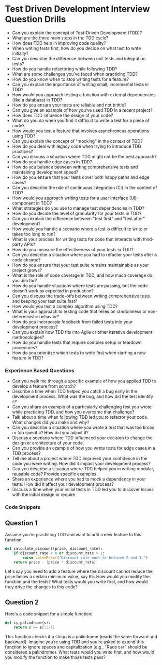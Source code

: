 # Test Driven Development Interview Question Drills

- Can you explain the concept of Test-Driven Development (TDD)?
- What are the three main steps in the TDD cycle?
- How does TDD help in improving code quality?
- When writing tests first, how do you decide on what test to write initially?
- Can you describe the difference between unit tests and integration tests?
- How do you handle refactoring while following TDD?
- What are some challenges you’ve faced when practicing TDD?
- How do you know when to stop writing tests for a feature?
- Can you explain the importance of writing small, incremental tests in TDD?
- How would you approach testing a function with external dependencies (like a database) in TDD?
- How do you ensure your tests are reliable and not brittle?
- Can you give an example of how you’ve used TDD in a recent project?
- How does TDD influence the design of your code?
- What do you do when you find it difficult to write a test for a piece of code?
- How would you test a feature that involves asynchronous operations using TDD?
- Can you explain the concept of "mocking" in the context of TDD?
- How do you deal with legacy code when trying to introduce TDD practices?
- Can you discuss a situation where TDD might not be the best approach?
- How do you handle edge cases in TDD?
- How do you balance between writing comprehensive tests and maintaining development speed?
- How do you ensure that your tests cover both happy paths and edge cases?
- Can you describe the role of continuous integration (CI) in the context of TDD?
- How would you approach writing tests for a user interface (UI) component in TDD?
- What strategies do you use to manage test dependencies in TDD?
- How do you decide the level of granularity for your tests in TDD?
- Can you explain the difference between "test first" and "test after" development?
- How would you handle a scenario where a test is difficult to write or takes too long to run?
- What is your process for writing tests for code that interacts with third-party APIs?
- How do you measure the effectiveness of your tests in TDD?
- Can you describe a situation where you had to refactor your tests after a code change?
- How do you ensure that your test suite remains maintainable as your project grows?
- What is the role of code coverage in TDD, and how much coverage do you aim for?
- How do you handle situations where tests are passing, but the code doesn't work as expected in production?
- Can you discuss the trade-offs between writing comprehensive tests and keeping your test suite fast?
- How would you test a complex algorithm using TDD?
- What is your approach to testing code that relies on randomness or non-deterministic behavior?
- How do you incorporate feedback from failed tests into your development process?
- Can you explain how TDD fits into Agile or other iterative development methodologies?
- How do you handle tests that require complex setup or teardown procedures?
- How do you prioritize which tests to write first when starting a new feature in TDD?

### Experience Based Questions
- Can you walk me through a specific example of how you applied TDD to develop a feature from scratch?
- Describe a time when TDD helped you catch a bug early in the development process. What was the bug, and how did the test identify it?
- Can you share an example of a particularly challenging test you wrote while practicing TDD, and how you overcame that challenge?
- Talk about a time when following TDD led you to refactor your code. What changes did you make and why?
- Can you describe a situation where you wrote a test that was too broad or too specific? How did you adjust it?
- Discuss a scenario where TDD influenced your decision to change the design or architecture of your code.
- Can you provide an example of how you wrote tests for edge cases in a TDD process?
- Tell me about a project where TDD improved your confidence in the code you were writing. How did it impact your development process?
- Can you describe a situation where TDD helped you in writing modular, reusable code? Provide specific examples.
- Share an experience where you had to mock a dependency in your tests. How did it affect your development process?
- Discuss a time when your initial tests in TDD led you to discover issues with the initial design or require

### Code Snippets

## Question 1

Assume you’re practicing TDD and want to add a new feature to this function. 

```python
def calculate_discount(price, discount_rate):
    if discount_rate < 0 or discount_rate > 1:
        raise ValueError("Discount rate must be between 0 and 1.")
    return price - (price * discount_rate)
```

Let's say you need to add a feature where the discount cannot reduce the price below a certain minimum value, say £5. How would you modify the function and the tests? What tests would you write first, and how would they drive the changes to this code?

## Question 2

Here's a code snippet for a simple function:

```python
def is_palindrome(s):
    return s == s[::-1]
```

This function checks if a string is a palindrome (reads the same forward and backward). Imagine you’re using TDD and you’re asked to extend this function to ignore spaces and capitalization (e.g., "Race car" should be considered a palindrome). What tests would you write first, and how would you modify the function to make those tests pass?
